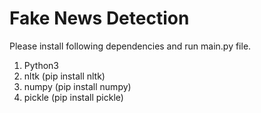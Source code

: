 # Fake News Detection
Please install following dependencies and run main.py file. 
1. Python3 
2. nltk (pip install nltk)
3. numpy (pip install numpy)
4. pickle (pip install pickle)
